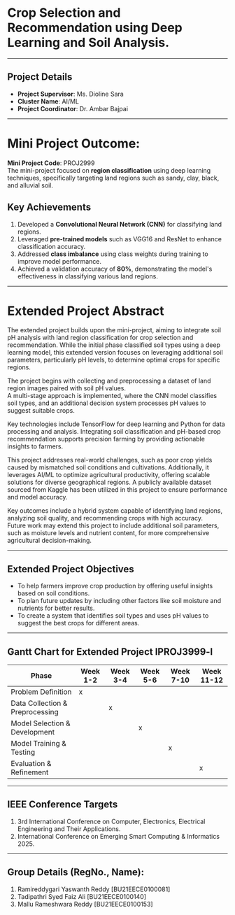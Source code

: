 # Crop Selection and Recommendation using Deep Learning and Soil Analysis.  

---

## Project Details  
- **Project Supervisor**: Ms. Dioline Sara  
- **Cluster Name**: AI/ML  
- **Project Coordinator**: Dr. Ambar Bajpai
---
# Mini Project Outcome:  

**Mini Project Code**: PROJ2999    
The mini-project focused on **region classification** using deep learning techniques, specifically targeting land regions such as sandy, clay, black, and alluvial soil.

## Key Achievements  
1. Developed a **Convolutional Neural Network (CNN)** for classifying land regions.  
2. Leveraged **pre-trained models** such as VGG16 and ResNet to enhance classification accuracy.  
3. Addressed **class imbalance** using class weights during training to improve model performance.  
4. Achieved a validation accuracy of **80%**, demonstrating the model's effectiveness in classifying various land regions.  

---
# Extended Project Abstract  

The extended project builds upon the mini-project, aiming to integrate soil pH analysis with land region classification for crop selection and recommendation. While the initial phase classified soil types using a deep learning model, this extended version focuses on leveraging additional soil parameters, particularly pH levels, to determine optimal crops for specific regions.  

The project begins with collecting and preprocessing a dataset of land region images paired with soil pH values.  
A multi-stage approach is implemented, where the CNN model classifies soil types, and an additional decision system processes pH values to suggest suitable crops.  

Key technologies include TensorFlow for deep learning and Python for data processing and analysis. Integrating soil classification and pH-based crop recommendation supports precision farming by providing actionable insights to farmers.  

This project addresses real-world challenges, such as poor crop yields caused by mismatched soil conditions and cultivations. Additionally, it leverages AI/ML to optimize agricultural productivity, offering scalable solutions for diverse geographical regions. A publicly available dataset sourced from Kaggle has been utilized in this project to ensure performance and model accuracy.  

Key outcomes include a hybrid system capable of identifying land regions, analyzing soil quality, and recommending crops with high accuracy.  
Future work may extend this project to include additional soil parameters, such as moisture levels and nutrient content, for more comprehensive agricultural decision-making.  

---

## Extended Project Objectives  
- To help farmers improve crop production by offering useful insights based on soil conditions.  
- To plan future updates by including other factors like soil moisture and nutrients for better results.  
- To create a system that identifies soil types and uses pH values to suggest the best crops for different areas.  

---

## Gantt Chart for Extended Project IPROJ3999-l  

| Phase                          | Week 1-2   | Week 3-4 | Week 5-6 | Week 7-10 | Week 11-12 |  
|--------------------------------|------------|----------|----------|------------|------------|  
| Problem Definition             |      x     |          |          |            |            |  
| Data Collection & Preprocessing|            |    x     |          |            |            |  
| Model Selection & Development  |            |          |    x     |            |            |  
| Model Training & Testing       |            |          |          |      x     |            |  
| Evaluation & Refinement        |            |          |          |            |      x     |  

---


## IEEE Conference Targets  
1. 3rd International Conference on Computer, Electronics, Electrical Engineering and Their Applications.  
2. International Conference on Emerging Smart Computing & Informatics 2025.  

---

## Group Details (RegNo., Name):  
1. Ramireddygari Yaswanth Reddy [BU21EECE0100081]  
2. Tadipathri Syed Faiz Ali [BU21EECE0100140]  
3. Mallu Rameshwara Reddy [BU21EECE0100153]  



